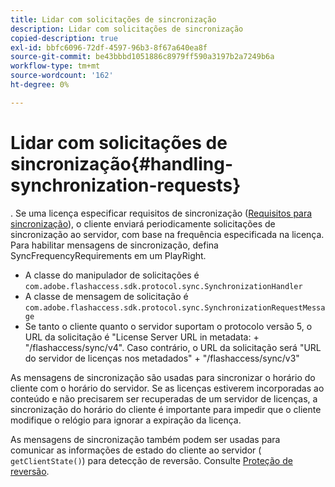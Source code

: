 ```yaml
---
title: Lidar com solicitações de sincronização
description: Lidar com solicitações de sincronização
copied-description: true
exl-id: bbfc6096-72df-4597-96b3-8f67a640ea8f
source-git-commit: be43bbbd1051886c8979ff590a3197b2a7249b6a
workflow-type: tm+mt
source-wordcount: '162'
ht-degree: 0%

---
```


# Lidar com solicitações de sincronização{#handling-synchronization-requests}

. Se uma licença especificar requisitos de sincronização ([Requisitos para sincronização](../../aaxs-protecting-content/content-introduction/content-usage-rules/content-time-based-rules/content-time-based-rules-defining.md#requirements-for-synchronization)), o cliente enviará periodicamente solicitações de sincronização ao servidor, com base na frequência especificada na licença. Para habilitar mensagens de sincronização, defina SyncFrequencyRequirements em um PlayRight.

* A classe do manipulador de solicitações é `com.adobe.flashaccess.sdk.protocol.sync.SynchronizationHandler`
* A classe de mensagem de solicitação é `com.adobe.flashaccess.sdk.protocol.sync.SynchronizationRequestMessage`
* Se tanto o cliente quanto o servidor suportam o protocolo versão 5, o URL da solicitação é &quot;License Server URL in metadata: + &quot;/flashaccess/sync/v4&quot;. Caso contrário, o URL da solicitação será &quot;URL do servidor de licenças nos metadados&quot; + &quot;/flashaccess/sync/v3&quot;

As mensagens de sincronização são usadas para sincronizar o horário do cliente com o horário do servidor. Se as licenças estiverem incorporadas ao conteúdo e não precisarem ser recuperadas de um servidor de licenças, a sincronização do horário do cliente é importante para impedir que o cliente modifique o relógio para ignorar a expiração da licença.

As mensagens de sincronização também podem ser usadas para comunicar as informações de estado do cliente ao servidor ( `getClientState()`) para detecção de reversão. Consulte [Proteção de reversão](../../aaxs-protecting-content/content-implementing-the-license-server/content-processing-aaxs-requests/content-rollback-detection.md).
